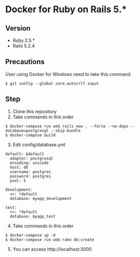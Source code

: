 # Docker for Ruby on Rails 5.* 
## Version
- Ruby 2.5.*  
- Rails 5.2.4  
## Precautions
User using Docker for Windows need to take this command.
```
$ git config --global core.autocrlf input
```
## Step
1. Clone this repository
2. Take commands in this order
```
$ docker-compose run web rails new . --force --no-deps --database=postgresql --skip-bundle
$ docker-compose build
```
3. Edit config/database.yml
```
default: &default
  adapter: postgresql
  encoding: unicode
  host: db
  username: postgres
  password: postgres
  pool: 5

development:
  <<: *default
  database: myapp_development

test:
  <<: *default
  database: myapp_test
```
4. Take commands in this order
```
$ docker-compose up -d
$ docker-compose run web rake db:create
```
5. You can access http://localhost:3000 

